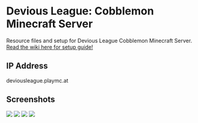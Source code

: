 # Devious League: Cobblemon Minecraft Server
Resource files and setup for Devious League Cobblemon Minecraft Server.
[Read the wiki here for setup guide!](https://github.com/Diviously/DeviousLeagueMC/wiki/Installation-Guide)

## IP Address
deviousleague.playmc.at

## Screenshots

![](https://cdn.discordapp.com/attachments/531358001467228160/1145767704767254578/image.png)
![](https://cdn.discordapp.com/attachments/531358001467228160/1145769836094427217/image.png)
![](https://cdn.discordapp.com/attachments/531358001467228160/1145769857896419368/image.png)
![](https://cdn.discordapp.com/attachments/531358001467228160/1145769870961688688/image.png)
